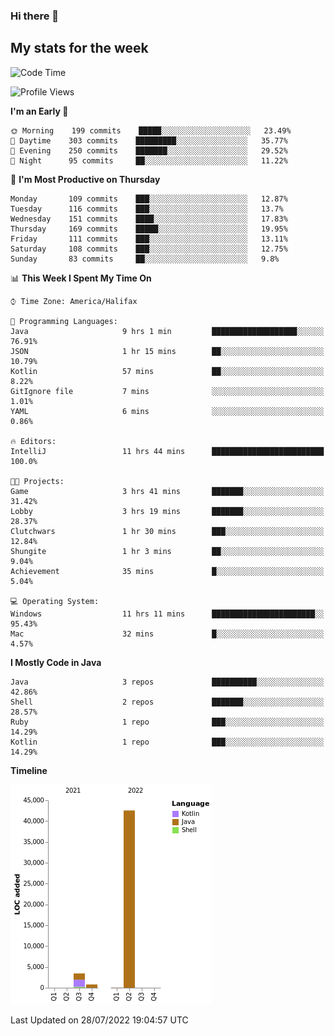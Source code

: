 ### Hi there 👋

## My stats for the week
<!--START_SECTION:waka-->
![Code Time](http://img.shields.io/badge/Code%20Time-335%20hrs%2016%20mins-blue)

![Profile Views](http://img.shields.io/badge/Profile%20Views-0-blue)

**I'm an Early 🐤** 

```text
🌞 Morning    199 commits    █████░░░░░░░░░░░░░░░░░░░░   23.49% 
🌆 Daytime    303 commits    █████████░░░░░░░░░░░░░░░░   35.77% 
🌃 Evening    250 commits    ███████░░░░░░░░░░░░░░░░░░   29.52% 
🌙 Night      95 commits     ██░░░░░░░░░░░░░░░░░░░░░░░   11.22%

```
📅 **I'm Most Productive on Thursday** 

```text
Monday       109 commits    ███░░░░░░░░░░░░░░░░░░░░░░   12.87% 
Tuesday      116 commits    ███░░░░░░░░░░░░░░░░░░░░░░   13.7% 
Wednesday    151 commits    ████░░░░░░░░░░░░░░░░░░░░░   17.83% 
Thursday     169 commits    █████░░░░░░░░░░░░░░░░░░░░   19.95% 
Friday       111 commits    ███░░░░░░░░░░░░░░░░░░░░░░   13.11% 
Saturday     108 commits    ███░░░░░░░░░░░░░░░░░░░░░░   12.75% 
Sunday       83 commits     ██░░░░░░░░░░░░░░░░░░░░░░░   9.8%

```


📊 **This Week I Spent My Time On** 

```text
⌚︎ Time Zone: America/Halifax

💬 Programming Languages: 
Java                     9 hrs 1 min         ███████████████████░░░░░░   76.91% 
JSON                     1 hr 15 mins        ██░░░░░░░░░░░░░░░░░░░░░░░   10.79% 
Kotlin                   57 mins             ██░░░░░░░░░░░░░░░░░░░░░░░   8.22% 
GitIgnore file           7 mins              ░░░░░░░░░░░░░░░░░░░░░░░░░   1.01% 
YAML                     6 mins              ░░░░░░░░░░░░░░░░░░░░░░░░░   0.86%

🔥 Editors: 
IntelliJ                 11 hrs 44 mins      █████████████████████████   100.0%

🐱‍💻 Projects: 
Game                     3 hrs 41 mins       ███████░░░░░░░░░░░░░░░░░░   31.42% 
Lobby                    3 hrs 19 mins       ███████░░░░░░░░░░░░░░░░░░   28.37% 
Clutchwars               1 hr 30 mins        ███░░░░░░░░░░░░░░░░░░░░░░   12.84% 
Shungite                 1 hr 3 mins         ██░░░░░░░░░░░░░░░░░░░░░░░   9.04% 
Achievement              35 mins             █░░░░░░░░░░░░░░░░░░░░░░░░   5.04%

💻 Operating System: 
Windows                  11 hrs 11 mins      ███████████████████████░░   95.43% 
Mac                      32 mins             █░░░░░░░░░░░░░░░░░░░░░░░░   4.57%

```

**I Mostly Code in Java** 

```text
Java                     3 repos             ██████████░░░░░░░░░░░░░░░   42.86% 
Shell                    2 repos             ███████░░░░░░░░░░░░░░░░░░   28.57% 
Ruby                     1 repo              ███░░░░░░░░░░░░░░░░░░░░░░   14.29% 
Kotlin                   1 repo              ███░░░░░░░░░░░░░░░░░░░░░░   14.29%

```


**Timeline**

![Chart not found](https://raw.githubusercontent.com/lyndseyy/lyndseyy/main/charts/bar_graph.png) 


 Last Updated on 28/07/2022 19:04:57 UTC
<!--END_SECTION:waka-->